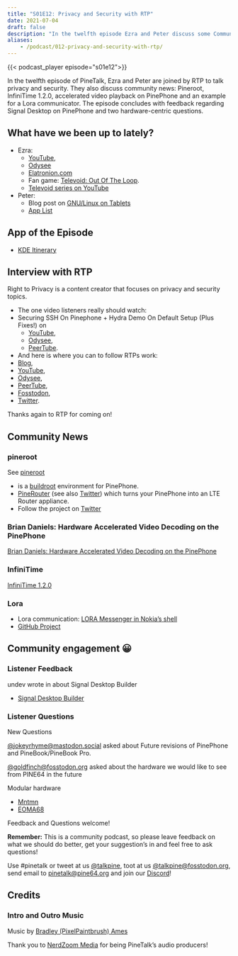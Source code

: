 ```yaml
---
title: "S01E12: Privacy and Security with RTP"
date: 2021-07-04
draft: false
description: "In the twelfth episode Ezra and Peter discuss some Community news and interview content creator RTP, who is all about privacy and security. They also discuss (your) community feedback and questions!"
aliases:
    - /podcast/012-privacy-and-security-with-rtp/
---
```


{{< podcast_player episode="s01e12">}}

In the twelfth episode of PineTalk, Ezra and Peter are joined by RTP to talk privacy and security. They also discuss community news: Pineroot, InfiniTime 1.2.0, accelerated video playback on PinePhone and an example for a Lora communicator. The episode concludes with feedback regarding Signal Desktop on PinePhone and two hardware-centric questions.

## What have we been up to lately?

* Ezra:
  * [YouTube](https://www.youtube.com/channel/UCLN0SPhQo4jAPpTFNsxUnMg),
  * [Odysee](https://odysee.com/@Elatronion:a)
  * [Elatronion.com](https://elatronion.com/)
  * Fan game: [Televoid: Out Of The Loop](https://gamejolt.com/games/Televoid_out_of_the_loop/377460).
  * [Televoid series on YouTube](https://www.youtube.com/playlist?list=PL290QH8A1p-SdZ54seS-LG_4G0AyDoXzG)
* Peter:
  * Blog post on [GNU/Linux on Tablets](https://linmob.net/gnu-linux-on-tablets-hardware/)
  * [App List](https://linmobapps.frama.io/)

## App of the Episode

* [KDE Itinerary](https://apps.kde.org/itinerary/)

## Interview with RTP

Right to Privacy is a content creator that focuses on privacy and security topics.

* The one video listeners really should watch:
* Securing SSH On Pinephone + Hydra Demo On Default Setup (Plus Fixes!) on
  * [YouTube](https://www.youtube.com/watch?v=GAvGKlvKouY),
  * [Odysee](https://odysee.com/@RTP:9/securing-ssh-on-pinephone-+-hydra-demo:0),
  * [PeerTube](https://tube.tchncs.de/videos/watch/87c5fae0-420d-4673-8dd6-81799328e70b).
* And here is where you can to follow RTPs work:
* [Blog](https://politictech.wordpress.com/),
* [YouTube](https://www.youtube.com/channel/UChVCEXzi39_YEpUQhqmEFrQ),
* [Odysee](https://odysee.com/$/invite/@RTP:9),
* [PeerTube](https://tube.tchncs.de/video-channels/privacy__tech_tips),
* [Fosstodon](https://fosstodon.org/@RTP),
* [Twitter](https://twitter.com/TvPrivacy).

Thanks again to RTP for coming on!

## Community News

### pineroot
See [pineroot](https://github.com/e59e4835/pineroot)

* is a [buildroot](https://buildroot.org/) environment for PinePhone.
* [PineRouter](https://github.com/e59e4835/pinerouter-ui) (see also [Twitter](https://twitter.com/pineroot1/status/1406068442160111620)) which turns your PinePhone into an LTE Router appliance.
* Follow the project on [Twitter](https://twitter.com/pineroot1/)

### Brian Daniels: Hardware Accelerated Video Decoding on the PinePhone
[Brian Daniels: Hardware Accelerated Video Decoding on the PinePhone](https://briandaniels.me/2021/06/27/hardware-accelerated-video-playback-on-the-pinephone.html)

### InfiniTime 
[InfiniTime 1.2.0](https://github.com/JF002/InfiniTime/releases/tag/1.2.0)

### Lora
* Lora communication: [LORA Messenger in Nokia’s shell](https://hackaday.com/2021/06/26/lora-messenger-in-nokias-shell)
* [GitHub Project](https://github.com/TrevorAttema/OTGMessenger)

## Community engagement 😀

### Listener Feedback

undev wrote in about Signal Desktop Builder

* [Signal Desktop Builder](https://gitlab.com/undef1/signal-desktop-builder)

### Listener Questions

New Questions

[@jokeyrhyme@mastodon.social](https://mastodon.social/@jokeyrhyme/106458129189958787) asked about Future revisions of PinePhone and PineBook/PineBook Pro.

[@goldfinch@fosstodon.org](https://fosstodon.org/@goldfinch/106485041245896224) asked about the hardware we would like to see from PINE64 in the future

Modular hardware

* [Mntmn](https://www.mntmn.com/)
* [EOMA68](https://www.crowdsupply.com/eoma68/micro-desktop)

Feedback and Questions welcome!

**Remember:** This is a community podcast, so please leave feedback on what we should do better, get your suggestion’s in and feel free to ask questions!

Use #pinetalk or tweet at us [@talkpine](https://twitter.com/talkpine), toot at us [@talkpine@fosstodon.org](https://fosstodon.org/@talkpine), send email to pinetalk@pine64.org and join our [Discord](https://discord.gg/NNTUZhNqvN)!

## Credits
### Intro and Outro Music

Music by [Bradley (PixelPaintbrush) Ames](https://www.youtube.com/channel/UCqHurkQJbpHBG_QQh6sB2GQ)

Thank you to [NerdZoom Media](https://nerdzoom.media/) for being PineTalk’s audio producers!
